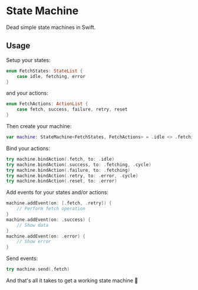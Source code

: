 # State Machine

Dead simple state machines in Swift.

## Usage
Setup your states:

```swift
enum FetchStates: StateList {
    case idle, fetching, error
}
```

and your actions:

```swift
enum FetchActions: ActionList {
    case fetch, success, failure, retry, reset
}
```

Then create your machine:

```swift
var machine: StateMachine<FetchStates, FetchActions> = .idle <> .fetching <> .error <|> .idle
```

Bind your actions:

```swift
try machine.bindAction(.fetch, to: .idle)
try machine.bindAction(.success, to: .fetching, .cycle)
try machine.bindAction(.failure, to: .fetching)
try machine.bindAction(.retry, to: .error, .cycle)
try machine.bindAction(.reset, to: .error)
```

Add events for your states and/or actions:

```swift
machine.addEvent(on: [.fetch, .retry]) {
    // Perform fetch operation
}
machine.addEvent(on: .success) {
    // Show data
}
machine.addEvent(on: .error) {
    // Show error
}
```

Send events:

```swift
try machine.send(.fetch)
```

And that's all it takes to get a working state machine 🎉
